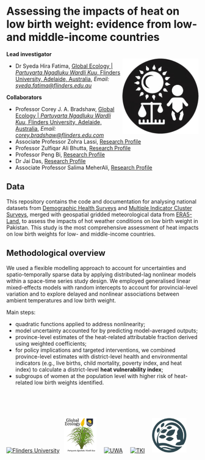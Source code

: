 # Assessing the impacts of heat on low birth weight: evidence from low- and middle-income countries  
<img align="right" src="www/low birth weight transp.png" alt="low birth weight" width="200" style="margin-top: 20px">

**Lead investigator**
- Dr Syeda Hira Fatima, [Global Ecology | <em>Partuyarta Ngadluku Wardli Kuu</em>, Flinders University, Adelaide, Australia](https://globalecologyflinders.com/people/#SHF), *Email: syeda.fatima@flinders.edu.au*  

**Collaborators**
- Professor Corey J. A. Bradshaw, [Global Ecology | <em>Partuyarta Ngadluku Wardli Kuu</em>, Flinders University, Adelaide, Australia](https://globalecologyflinders.com/people/#DIRECTOR), *Email: corey.bradshaw@flinders.edu.com*
- Associate Professor Zohra Lassi, [Research Profile](https://researchers.adelaide.edu.au/profile/zohra.lassi)  
- Professor Zulfiqar Ali Bhutta, [Research Profile](https://www.sickkids.ca/en/staff/b/zulfiqar-bhutta/)  
- Professor Peng Bi, [Research Profile](https://researchers.adelaide.edu.au/profile/peng.bi)  
- Dr Jai Das, [Research Profile](https://www.aku.edu/mcpk/faculty/Pages/profile.aspx?ProfileID=307&Name=Jai++Das)  
- Associate Professor Salima MeherAli, [Research Profile](https://apps.ualberta.ca/directory/person/meherali)  

## Data  
This repository contains the code and documentation for analysing national datasets from [Demographic Health Surveys](https://dhsprogram.com) and [Multiple Indicator Cluster Surveys](https://mics.unicef.org/surveys), merged with geospatial gridded meteorological data from [ERA5-Land](https://cds.climate.copernicus.eu/datasets/reanalysis-era5-land-monthly-means?tab=overview), to assess the impacts of hot weather conditions on low birth weight in Pakistan. This study is the most comprehensive assessment of heat impacts on low birth weights for low- and middle-income countries.

## Methodological overview  
We used a flexible modelling approach to account for uncertainties and spatio-temporally sparse data by applying distributed-lag nonlinear models within a space-time series study design. We employed generalised linear mixed-effects models with random intercepts to account for provincial-level variation and to explore delayed and nonlinear associations between ambient temperatures and low birth weight.  

Main steps:  
- quadratic functions  applied to address nonlinearity;  
- model uncertainty accounted for by predicting model-averaged outputs;  
- province-level estimates of the heat-related attributable fraction derived using weighted coefficients;  
- for policy implications and targeted interventions, we combined province-level estimates with district-level health and environmental indicators (e.g., live births, child mortality, poverty index, and heat index) to calculate a district-level **heat vulnerability index**;  
- subgroups of women at the population level with higher risk of heat-related low birth weights identified.  
<br>
<br>
<p><a href="https://www.flinders.edu.au"><img align="bottom-left" src="www/Flinders_University_Logo_Horizontal_RGB_Master.png" alt="Flinders University" width="150" style="margin-top: 20px"></a> &nbsp; <a href="https://globalecologyflinders.com"><img align="bottom-left" src="www/GEL Logo Kaurna New Transp.png" alt="GEL" width="85" style="margin-top: 20px"></a> &nbsp; &nbsp; <a href="https://www.uwa.edu.au/"><img align="bottom-left" src="www/uwa2.png" alt="UWA" width="100" style="margin-top: 20px"></a> &nbsp; &nbsp; <a href="https://www.telethonkids.org.au"><img align="bottom-left" src="www/tkilogo.png" alt="TKI" width="90" style="margin-top: 20px"></a> &nbsp; &nbsp; <a href="https://github.com/FutureChildHealth"><img align="bottom-left" src="www/FCHlogo06122024transp.png" alt="Future Child Health" width="90" style="margin-top: 20px"></a></p>
